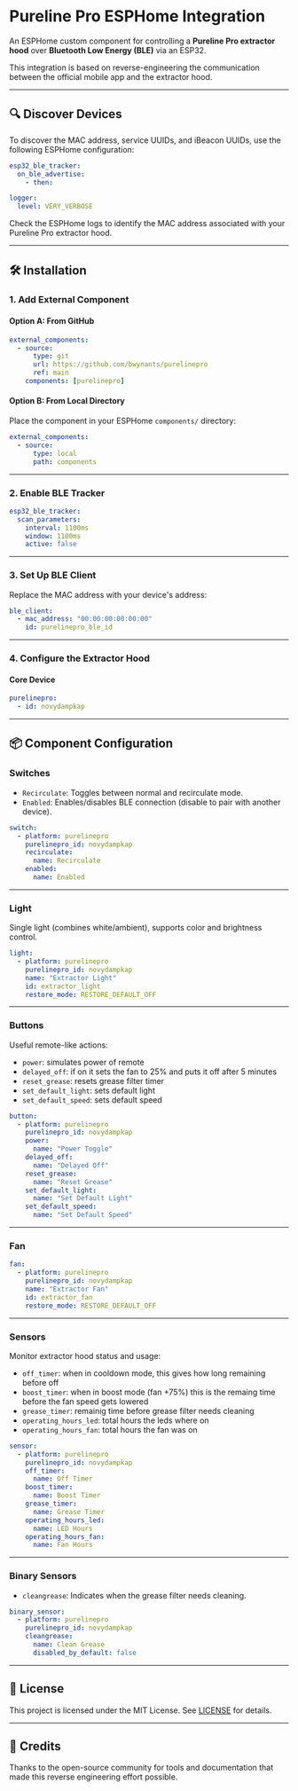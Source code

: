 # Pureline Pro ESPHome Integration

An ESPHome custom component for controlling a **Pureline Pro extractor hood** over **Bluetooth Low Energy (BLE)** via an ESP32.

This integration is based on reverse-engineering the communication between the official mobile app and the extractor hood.

---

## 🔍 Discover Devices

To discover the MAC address, service UUIDs, and iBeacon UUIDs, use the following ESPHome configuration:

```yaml
esp32_ble_tracker:
  on_ble_advertise:
    - then:

logger:
  level: VERY_VERBOSE
```

Check the ESPHome logs to identify the MAC address associated with your Pureline Pro extractor hood.

---

## 🛠️ Installation

### 1. Add External Component

#### Option A: From GitHub

```yaml
external_components:
  - source:
      type: git
      url: https://github.com/bwynants/purelinepro
      ref: main
    components: [purelinepro]
```

#### Option B: From Local Directory

Place the component in your ESPHome `components/` directory:

```yaml
external_components:
  - source:
      type: local
      path: components
```

---

### 2. Enable BLE Tracker

```yaml
esp32_ble_tracker:
  scan_parameters:
    interval: 1100ms
    window: 1100ms
    active: false
```

---

### 3. Set Up BLE Client

Replace the MAC address with your device's address:

```yaml
ble_client:
  - mac_address: "00:00:00:00:00:00"
    id: purelinepro_ble_id
```

---

### 4. Configure the Extractor Hood

#### Core Device

```yaml
purelinepro:
  - id: novydampkap
```

---

## 📦 Component Configuration

### Switches

- `Recirculate`: Toggles between normal and recirculate mode.
- `Enabled`: Enables/disables BLE connection (disable to pair with another device).

```yaml
switch:
  - platform: purelinepro
    purelinepro_id: novydampkap
    recirculate:
      name: Recirculate
    enabled:
      name: Enabled
```

---

### Light

Single light (combines white/ambient), supports color and brightness control.

```yaml
light:
  - platform: purelinepro
    purelinepro_id: novydampkap
    name: "Extractor Light"
    id: extractor_light
    restore_mode: RESTORE_DEFAULT_OFF
```

---

### Buttons

Useful remote-like actions:
  
- `power`: simulates power of remote
- `delayed_off`: if on it sets the fan to 25% and puts it off after 5 minutes
- `reset_grease`: resets grease filter timer
- `set_default_light`: sets default light
- `set_default_speed`: sets default speed


```yaml
button:
  - platform: purelinepro
    purelinepro_id: novydampkap
    power:
      name: "Power Toggle"
    delayed_off:
      name: "Delayed Off"
    reset_grease:
      name: "Reset Grease"
    set_default_light:
      name: "Set Default Light"
    set_default_speed:
      name: "Set Default Speed"
```

---

### Fan

```yaml
fan:
  - platform: purelinepro
    purelinepro_id: novydampkap
    name: "Extractor Fan"
    id: extractor_fan
    restore_mode: RESTORE_DEFAULT_OFF
```

---

### Sensors

Monitor extractor hood status and usage:

- `off_timer`: when in cooldown mode, this gives how long remaining before off
- `boost_timer`: when in boost mode (fan +75%) this is the remaing time before the fan speed gets lowered
- `grease_timer`: remainig time before grease filter needs cleaning
- `operating_hours_led`: total hours the leds where on
- `operating_hours_fan`: total hours the fan was on


```yaml
sensor:
  - platform: purelinepro
    purelinepro_id: novydampkap
    off_timer:
      name: Off Timer
    boost_timer:
      name: Boost Timer
    grease_timer:
      name: Grease Timer
    operating_hours_led:
      name: LED Hours
    operating_hours_fan:
      name: Fan Hours
```

---

### Binary Sensors

- `cleangrease`: Indicates when the grease filter needs cleaning.

```yaml
binary_sensor:
  - platform: purelinepro
    purelinepro_id: novydampkap
    cleangrease:
      name: Clean Grease
      disabled_by_default: false
```

---

## 📎 License

This project is licensed under the MIT License. See [LICENSE](LICENSE) for details.

---

## 🙏 Credits

Thanks to the open-source community for tools and documentation that made this reverse engineering effort possible.
